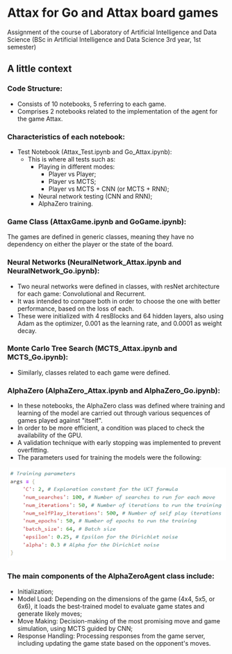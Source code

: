 # Attax for Go and Attax board games
Assignment of the course of Laboratory of Artificial Intelligence and Data Science (BSc in Artificial Intelligence and Data Science 3rd year, 1st semester)

## A little context
### Code Structure:
* Consists of 10 notebooks, 5 referring to each game.
* Comprises 2 notebooks related to the implementation of the agent for the game Attax.

### Characteristics of each notebook:
* Test Notebook (Attax_Test.ipynb and Go_Attax.ipynb):
  * This is where all tests such as:
    * Playing in different modes:
      * Player vs Player;
      * Player vs MCTS;
      * Player vs MCTS + CNN (or MCTS + RNN);
    * Neural network testing (CNN and RNN);
    * AlphaZero training.

### Game Class (AttaxGame.ipynb and GoGame.ipynb):
The games are defined in generic classes, meaning they have no dependency on either the player or the state of the board.

### Neural Networks (NeuralNetwork_Attax.ipynb and NeuralNetwork_Go.ipynb):
* Two neural networks were defined in classes, with resNet architecture for each game: Convolutional and Recurrent.
* It was intended to compare both in order to choose the one with better performance, based on the loss of each.
* These were initialized with 4 resBlocks and 64 hidden layers, also using Adam as the optimizer, 0.001 as the learning rate, and 0.0001 as weight decay.

### Monte Carlo Tree Search (MCTS_Attax.ipynb and MCTS_Go.ipynb):
* Similarly, classes related to each game were defined.

### AlphaZero (AlphaZero_Attax.ipynb and AlphaZero_Go.ipynb):
* In these notebooks, the AlphaZero class was defined where training and learning of the model are carried out through various sequences of games played against "itself".
* In order to be more efficient, a condition was placed to check the availability of the GPU.
* A validation technique with early stopping was implemented to prevent overfitting.
* The parameters used for training the models were the following:
  
![parameters](images/parameters.png)

### The main components of the AlphaZeroAgent class include:

* Initialization;
* Model Load: Depending on the dimensions of the game (4x4, 5x5, or 6x6), it loads the best-trained model to evaluate game states and generate likely moves;
* Move Making: Decision-making of the most promising move and game simulation, using MCTS guided by CNN;
* Response Handling: Processing responses from the game server, including updating the game state based on the opponent's moves.
